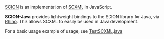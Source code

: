 [SCION](https://github.com/jbeard4/SCION) is an implementation of [SCXML](http://www.w3.org/TR/scxml/) in JavaScript. 

**SCION-Java** provides lightweight bindings to the SCION library for Java, via [Rhino](http://www.mozilla.org/rhino/). This allows SCXML to easily be used in Java development.

For a basic usage example of usage, see [TestSCXML.java](https://github.com/jbeard4/SCION-Java/blob/master/test/TestSCXML.java)
